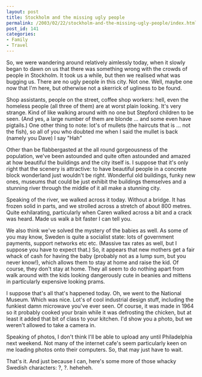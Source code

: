 ```yaml
---
layout: post
title: Stockholm and the missing ugly people
permalink: /2003/02/22/stockholm-and-the-missing-ugly-people/index.html
post_id: 141
categories: 
- Family
- Travel
---
```


 So, we were wandering around relatively aimlessly today, when it slowly began to dawn on us that there was something wrong with the crowds of people in Stockholm. It took us a while, but then we realised what was bugging us. There are no ugly people in this city. Not one. Well, maybe one now that I'm here, but otherwise not a skerrick of ugliness to be found.

Shop assistants, people on the street, coffee shop workers: hell, even the homeless people (all three of them) are at worst plain looking. It's very strange. Kind of like walking around with no one but Stepford children to be seen. (And yes, a large number of them are blonde ... and some even have pigtails.) One other thing to note: lot's of mullets (the haircuts that is ... not the fish), so all of you who doubted me when I said the mullet is back (namely you Dave) I say "Hah"

Other than be flabbergasted at the all round gorgeousness of the population, we've been astounded and quite often astounded and amazed at how beautiful the buildings and the city itself is. I suppose that it's only right that the scenery is attractive: to have beautiful people in a concrete block wonderland just wouldn't be right. Wonderful old buildings, funky new ones, museums that could be just exhibit the buildings themselves and a stunning river through the middle of it all make a stunning city.

Speaking of the river, we walked across it today. Without a bridge. It has frozen solid in parts, and we strolled across a stretch of about 800 metres. Quite exhilarating, particularly when Caren walked across a bit and a crack was heard. Made us walk a bit faster I can tell you.

We also think we've solved the mystery of the babies as well. As some of you may know, Sweden is quite a socialist state: lots of government payments, support networks etc etc. (Massive tax rates as well, but I suppose you have to expect that.) So, it appears that new mothers get a fair whack of cash for having the baby (probably not as a lump sum, but you never know!), which allows them to stay at home and raise the kid. Of course, they don't stay at home. They all seem to do nothing apart from walk around with the kids looking dangerously cute in beanies and mittens in particularly expensive looking prams.

I suppose that's all that's happened today. Oh, we went to the National Museum. Which was nice. Lot's of cool industrial design stuff, including the funkiest damn microwave you've ever seen. Of course, it was made in 1964 so it probably cooked your brain while it was defrosting the chicken, but at least it added that bit of class to your kitchen. I'd show you a photo, but we weren't allowed to take a camera in.

Speaking of photos, I don't think I'll be able to upload any until Philadelphia next weekend. Not many of the internet cafe's seem particularly keen on me loading photos onto their computers. So, that may just have to wait.

That's it. And just because I can, here's some more of those whacky Swedish characters: ?, ?. heheheh.

